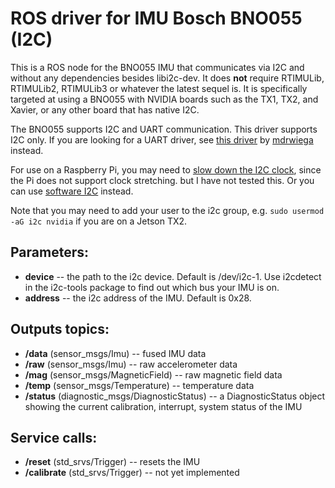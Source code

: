 # ROS driver for IMU Bosch BNO055 (I2C)

This is a ROS node for the BNO055 IMU that communicates via I2C and without any dependencies besides libi2c-dev. It does **not** require RTIMULib, RTIMULib2, RTIMULib3 or whatever the latest sequel is. It is specifically targeted at using a BNO055 with NVIDIA boards such as the TX1, TX2, and Xavier, or any other board that has native I2C.

The BNO055 supports I2C and UART communication. This driver supports I2C only. If you are looking for a UART driver, see [this driver](https://github.com/mdrwiega/bosch_imu_driver) by [mdrwiega](https://github.com/mdrwiega) instead.

For use on a Raspberry Pi, you may need to [slow down the I2C clock](https://learn.adafruit.com/circuitpython-on-raspberrypi-linux/i2c-clock-stretching), since the Pi does not support clock stretching. but I have not tested this. Or you can use [software I2C](https://github.com/fivdi/i2c-bus/blob/master/doc/raspberry-pi-software-i2c.md) instead.

Note that you may need to add your user to the i2c group, e.g. `sudo usermod -aG i2c nvidia` if you are on a Jetson TX2.

## Parameters:

* **device** -- the path to the i2c device. Default is /dev/i2c-1. Use i2cdetect in the i2c-tools package to find out which bus your IMU is on.
* **address** -- the i2c address of the IMU. Default is 0x28.

## Outputs topics:
* **/data** (sensor\_msgs/Imu) -- fused IMU data
* **/raw** (sensor\_msgs/Imu) -- raw accelerometer data
* **/mag** (sensor\_msgs/MagneticField) -- raw magnetic field data
* **/temp** (sensor\_msgs/Temperature) -- temperature data
* **/status** (diagnostic\_msgs/DiagnosticStatus) -- a DiagnosticStatus object showing the current calibration, interrupt, system status of the IMU

## Service calls:
* **/reset** (std\_srvs/Trigger) -- resets the IMU
* **/calibrate** (std\_srvs/Trigger) -- not yet implemented
